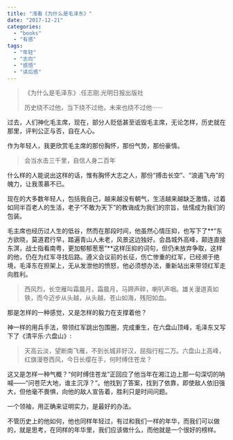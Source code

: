 ```yaml
---
title: "浅看《为什么是毛泽东》"
date: "2017-12-21"
categories: 
  - "books"
  - "有感"
tags: 
  - "年轻"
  - "志向"
  - "感悟"
  - "读后感"
---
```


> 《为什么是毛泽东》.任志刚.光明日报出版社
> 
> 历史绕不过他，当下绕不过他，未来也绕不过他······

过去，人们神化毛主席，现在，部分人贬低甚至诋毁毛主席，无论怎样，历史就在那里，评判公正与否，自在人心。

作为年轻人，我更欣赏毛主席的那份胸怀，那份气势，那份豪情。

> 会当水击三千里，自信人身二百年

什么样的人能说出这样的话，惟有胸怀大志之人，那份“搏击长空”、“浪遏飞舟”的魄力，让我羡慕不已。

现在的大多数年轻人，包括我自己，越来越没有朝气，生活越来越缺乏激情，过着如同半百老人的生活，老子“不敢为天下”的教诲成为我们的宗旨，怯懦成为我们的包装。

毛主席也经历过人生的低谷，然而在那段时间，他虽然心情压抑，也写下了**“东方欲晓，莫道君行早，踏遍青山人未老，风景这边独好。会昌城外高峰，颠连直接东溟，战士指看南粤，更加郁郁葱葱”**这样压抑的词句，但仍未放弃争取，这样的他，仍在为红军寻找后路。遵义会议前的长征，伤亡惨重的红军，已经濒于绝境，毛泽东在担架上，无从发泄他的愤怒，他必须想办法，重新站出来带领红军走向胜利。

> 西风烈，长空雁叫霜晨月，霜晨月，马蹄声碎，喇叭声咽。雄关漫道真如铁，而今迈步从头越，从头越，苍山如海，残阳如血。

那是怎样的一种感觉，又是怎样的毅力在支撑着他？

神一样的用兵手法，带领红军跳出包围圈，完成重生，在六盘山顶峰，毛泽东又写下了《清平乐·六盘山》:

> 天高云淡，望断南飞雁，不到长城非好汉，屈指行程二万。六盘山上高峰，红旗漫卷西风，今日长缨在手，何时缚住苍龙？

这又是怎样一种气概？“何时缚住苍龙”正回应了他当年在湘江边上那一句深切的呐喊——“问苍茫大地，谁主沉浮？”。他找到了答案，找到了依靠，即使敌人依旧强大，但他毫不畏惧，向他的敌人宣告着，胜利只是时间问题。

一个领袖，用正确来证明实力，是最好的办法。

不管历史上的他如何，他也同样年轻过，有过和我们一样的年华，而我们可以做的，就是思考，在同样的年华里，我们应该做什么，而他就是一个很好的榜样。
